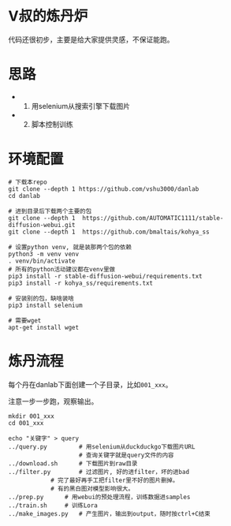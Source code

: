 V叔的炼丹炉
===========

代码还很初步，主要是给大家提供灵感，不保证能跑。

# 思路

- 1. 用selenium从搜索引擎下载图片
- 2. 脚本控制训练

# 环境配置

```
# 下载本repo
git clone --depth 1 https://github.com/vshu3000/danlab
cd danlab

# 进到目录后下载两个主要的包
git clone --depth 1  https://github.com/AUTOMATIC1111/stable-diffusion-webui.git
git clone --depth 1  https://github.com/bmaltais/kohya_ss

# 设置python venv, 就是装那两个包的依赖
python3 -m venv venv
. venv/bin/activate
# 所有的python活动建议都在venv里做
pip3 install -r stable-diffusion-webui/requirements.txt
pip3 install -r kohya_ss/requirements.txt

# 安装别的包，缺啥装啥
pip3 install selenium

# 需要wget
apt-get install wget

```

# 炼丹流程

每个丹在danlab下面创建一个子目录，比如`001_xxx`。

注意一步一步跑，观察输出。

```
mkdir 001_xxx
cd 001_xxx

echo "关键字" > query
../query.py			# 用selenium从duckduckgo下载图片URL
					# 查询关键字就是query文件的内容
../download.sh		# 下载图片到raw目录
../filter.py		# 过滤图片, 好的进filter，坏的进bad
			# 完了最好再手工把filter里不好的图片删掉。
			# 有的黑白图对模型影响很大。
../prep.py		# 用webui的预处理流程，训练数据进samples
../train.sh		# 训练Lora
../make_images.py	# 产生图片，输出到output，随时按ctrl+C结束
```



